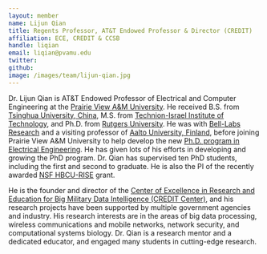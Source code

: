 ```yaml
---
layout: member
name: Lijun Qian
title: Regents Professor, AT&T Endowed Professor & Director (CREDIT)
affiliation: ECE, CREDIT & CCSB
handle: liqian
email: liqian@pvamu.edu
twitter: 
github: 
image: /images/team/lijun-qian.jpg
---
```


Dr. Lijun Qian is AT&T Endowed Professor of Electrical and Computer Engineering at the [Prairie View A&M University](http://www.pvamu.edu). He received B.S. from [Tsinghua University, China](http://www.tsinghua.edu.cn/publish/thu2018en/index.html), M.S. from [Technion-Israel Institute of Technology](https://www.technion.ac.il/en/technion-israel-institute-of-technology/), and Ph.D. from [Rutgers University](https://www.rutgers.edu).  He was with [Bell-Labs Research](https://www.bell-labs.com) and a visiting professor of [Aalto University, Finland](http://www.aalto.fi/en/), before joining Prairie View A&M University to help develop the new [Ph.D. program in Electrical Engineering](https://www.pvamu.edu/ece/doctor-of-philosophy-in-electrical-engineering-degree-program/). He has given lots of his efforts in developing and growing the PhD program. Dr. Qian has supervised ten PhD students, including the first and second to graduate.  He is also the PI of the recently awarded [NSF HBCU-RISE](http://nsf-rise.pvamu.edu) grant.


He is the founder and director of the [Center of Excellence in Research and Education for Big Military Data Intelligence (CREDIT Center)](http://credit.pvamu.edu), and his research projects have been supported by multiple government agencies and industry.  His research interests are in the areas of big data processing, wireless communications and mobile networks, network security, and computational systems biology.  Dr. Qian is a research mentor and a dedicated educator, and engaged many students in cutting-edge research. 
